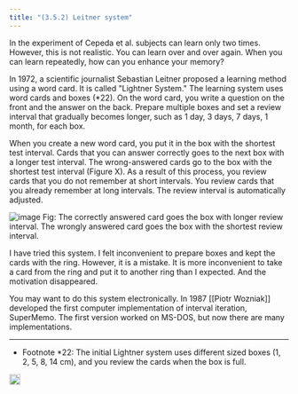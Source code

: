 ```yaml
---
title: "(3.5.2) Leitner system"
---
```


In the experiment of Cepeda et al. subjects can learn only two times. However, this is not realistic. You can learn over and over again. When you can learn repeatedly, how can you enhance your memory?

In 1972, a scientific journalist Sebastian Leitner proposed a learning method using a word card. It is called "Lightner System." The learning system uses word cards and boxes (*22). On the word card, you write a question on the front and the answer on the back. Prepare multiple boxes and set a review interval that gradually becomes longer, such as 1 day, 3 days, 7 days, 1 month, for each box.

When you create a new word card, you put it in the box with the shortest test interval. Cards that you can answer correctly goes to the next box with a longer test interval. The wrong-answered cards go to the box with the shortest test interval (Figure X). As a result of this process, you review cards that you do not remember at short intervals. You review cards that you already remember at long intervals. The review interval is automatically adjusted.

![image](https://gyazo.com/b72b011d3a1e1c61c02534ba6d1a8f3a/thumb/1000)
Fig: The correctly answered card goes the box with longer review interval. The wrongly answered card goes the box with the shortest review interval.

I have tried this system. I felt inconvenient to prepare boxes and kept the cards with the ring. However, it is a mistake. It is more inconvenient to take a card from the ring and put it to another ring than I expected. And the motivation disappeared.

You may want to do this system electronically. In 1987 [[Piotr Wozniak]] developed the first computer implementation of interval iteration, SuperMemo. The first version worked on MS-DOS, but now there are many implementations.

---
- Footnote *22: The initial Lightner system uses different sized boxes (1, 2, 5, 8, 14 cm), and you review the cards when the box is full.

<img src='https://scrapbox.io/api/pages/nishio/en/icon' alt='en.icon' height="19.5"/>